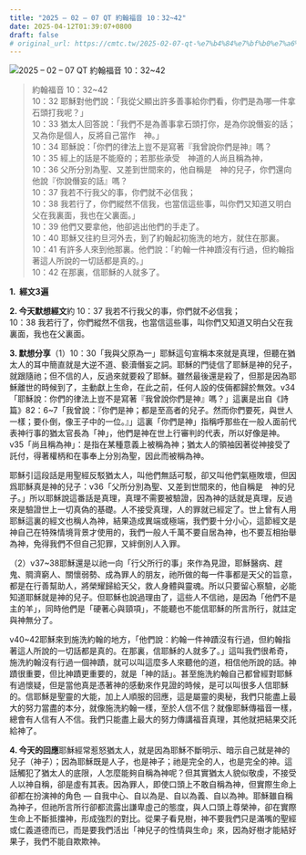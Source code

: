 ```yaml
---
title: "2025 – 02 – 07 QT 約翰福音 10：32~42"
date: 2025-04-12T01:39:07+0800
draft: false
# original_url: https://cmtc.tw/2025-02-07-qt-%e7%b4%84%e7%bf%b0%e7%a6%8f%e9%9f%b3-10%ef%bc%9a3242
---
```


![2025 – 02 – 07 QT 約翰福音 10：32\~42](/images/qt.jpg  "2025 – 02 – 07 QT 約翰福音 10：32\~42")

> 約翰福音 10：32\~42  
> 10：32 耶穌對他們說：「我從父顯出許多善事給你們看，你們是為哪一件拿石頭打我呢？」  
> 10：33 猶太人回答說：「我們不是為善事拿石頭打你，是為你說僭妄的話；又為你是個人，反將自己當作　神。」  
> 10：34 耶穌說：「你們的律法上豈不是寫著『我曾說你們是神』嗎？  
> 10：35 經上的話是不能廢的；若那些承受　神道的人尚且稱為神，  
> 10：36 父所分別為聖、又差到世間來的，他自稱是　神的兒子，你們還向他說『你說僭妄的話』嗎？  
> 10：37 我若不行我父的事，你們就不必信我；  
> 10：38 我若行了，你們縱然不信我，也當信這些事，叫你們又知道又明白父在我裏面，我也在父裏面。」  
> 10：39 他們又要拿他，他卻逃出他們的手走了。  
> 10：40 耶穌又往約旦河外去，到了約翰起初施洗的地方，就住在那裏。  
> 10：41 有許多人來到他那裏。他們說：「約翰一件神蹟沒有行過，但約翰指著這人所說的一切話都是真的。」  
> 10：42 在那裏，信耶穌的人就多了。

**1.  經文3遍**

**2. 今天默想經文**約 10：37 我若不行我父的事，你們就不必信我；  
10：38 我若行了，你們縱然不信我，也當信這些事，叫你們又知道又明白父在我裏面，我也在父裏面。

**3. 默想分享**（1）10：30「我與父原為一」耶穌這句宣稱本來就是真理，但聽在猶太人的耳中簡直就是大逆不道、褻瀆僭妄之詞。耶穌的門徒信了耶穌是神的兒子，就跟隨祂；但不信的人，反過來就要殺了耶穌。雖然最後還是殺了，但那是因為耶穌離世的時候到了，主動獻上生命，在此之前，任何人設的伎倆都歸於無效。v34「耶穌說：你們的律法上豈不是寫著『我曾說你們是神』嗎？」這裏是出自《詩篇》82：6\~7「我曾說：『你們是神；都是至高者的兒子。然而你們要死，與世人一樣；要仆倒，像王子中的一位。』」這裏「你們是神」指稱呼那些在一般人面前代表神行事的猶太官長為「神」，他們是神在世上行審判的代表，所以好像是神。v35「尚且稱為神」：是指在某種意義上被稱為神；猶太人的領袖因著從神接受了託付，得著權柄和在事奉上分別為聖，因此而被稱為神。

耶穌引這段話是用聖經反駁猶太人，叫他們無話可駁，卻又叫他們氣極敗壞，但因爲耶穌真是神的兒子：v36「父所分別為聖、又差到世間來的，他自稱是　神的兒子。」所以耶穌說這番話是真理，真理不需要被驗證，因為神的話就是真理，反過來是驗證世上一切真偽的基礎。人不接受真理，人的罪就已經定了。世上曾有人用耶穌這裏的經文也稱人為神，結果造成異端或極端，我們要十分小心，這節經文是神自己在特殊情境背景才使用的，我們一般人千萬不要自居為神，也不要互相抬舉為神，免得我們不但自己犯罪，又絆倒別人入罪。

（2）v37\~38耶穌還是以祂一向「行父所行的事」來作為見證，耶穌醫病、趕鬼、賙濟窮人、關懷弱勢、成為罪人的朋友，祂所做的每一件事都是天父的旨意，都是在行善幫助人，將榮耀歸給天父，救人身體與靈魂。所以只要留心察驗，必能知道耶穌就是神的兒子。但耶穌也說過理由了，這些人不信祂，是因為「他們不是主的羊」，同時他們是「硬著心與頸項」，不能聽也不能信耶穌的所言所行，就註定與神無分了。

v40\~42耶穌來到施洗約翰的地方，「他們說：約翰一件神蹟沒有行過，但約翰指著這人所說的一切話都是真的。在那裏，信耶穌的人就多了。」這叫我們很希奇，施洗約翰沒有行過一個神蹟，就可以叫這麼多人來聽他的道，相信他所說的話。神蹟很重要，但比神蹟更重要的，就是「神的話」。甚至施洗約翰自己都曾經對耶穌有過懷疑，但是當他真是憑著神的感動來作見證的時候，是可以叫很多人信耶穌的。信耶穌是聖靈的大能，加上人順服的回應，這是屬靈的奧秘，我們只能盡上最大的努力當盡的本分，就像施洗約翰一樣，至於人信不信？就像耶穌傳福音一樣，總會有人信有人不信。我們只能盡上最大的努力傳講福音真理，其他就把結果交託給神了。

**4. 今天的回應**耶穌經常惹怒猶太人，就是因為耶穌不斷明示、暗示自己就是神的兒子（神子）；因為耶穌既是人子，也是神子；祂是完全的人，也是完全的神。這話觸犯了猶太人的底限，人怎麼能夠自稱為神呢？但其實猶太人貌似敬虔，不接受人以神自稱，卻是虛有其表。因為罪人，即使口頭上不敢自稱為神，但實際生命上卻都在扮演神的角色 — 自我中心、自以為是、自以為義、自以為神。耶穌雖自稱為神子，但祂所言所行卻都流露出謙卑虛己的態度，與人口頭上尊榮神，卻在實際生命上不斷抵擋神，形成強烈的對比。從果子看見樹，神不要我們只是滿嘴的聖經或仁義道德而已，而是要我們活出「神兒子的性情與生命」來，因為好樹才能結好果子，我們不能自欺欺神。